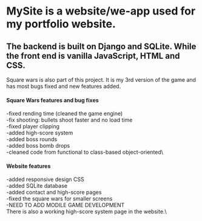# MySite is a website/we-app used for my portfolio website.

## The backend is built on Django and SQLite. While the front end is vanilla JavaScript, HTML and CSS.
Square wars is also part of this project. It is my 3rd version of the game and has most bugs fixed and new features added.

#### Square Wars features and bug fixes
-fixed rending time (cleaned the game engine)\
-fix shooting: bullets shoot faster and no load time\
-fixed player clipping\
-added high-score system\
-added boss rounds\
-added boss bomb drops\
-cleaned code from functional to class-based object-oriented\

#### Website features
-added responsive design CSS\
-added SQLite database\
-added contact and high-score pages\
-fixed the square wars for smaller screens\
-NEED TO ADD MODILE GAME DEVELOPMENT\
There is also a working high-score system page in the website.\
